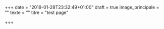 +++
date = "2019-01-28T23:32:49+01:00"
draft = true
image_principale = ""
texte = ""
titre = "test page"

+++
